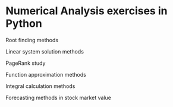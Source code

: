 # Numerical Analysis exercises in Python

Root finding methods

Linear system solution methods

PageRank study

Function approximation methods

Integral calculation methods

Forecasting methods in stock market value
